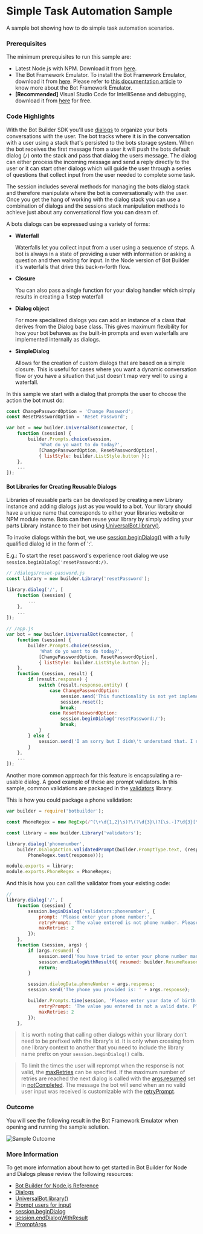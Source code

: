 # Simple Task Automation Sample

A sample bot showing how to do simple task automation scenarios.

### Prerequisites

The minimum prerequisites to run this sample are:
* Latest Node.js with NPM. Download it from [here](https://nodejs.org/en/download/).
* The Bot Framework Emulator. To install the Bot Framework Emulator, download it from [here](https://emulator.botframework.com/). Please refer to [this documentation article](https://github.com/microsoft/botframework-emulator/wiki/Getting-Started) to know more about the Bot Framework Emulator.
* **[Recommended]** Visual Studio Code for IntelliSense and debugging, download it from [here](https://code.visualstudio.com/) for free.

### Code Highlights
With the Bot Builder SDK you'll use [dialogs](https://docs.microsoft.com/en-us/bot-framework/nodejs/bot-builder-nodejs-dialog-manage-conversation) to organize your bots conversations with the user. The bot tracks where it is in the conversation with a user using a stack that's persisted to the bots storage system. When the bot receives the first message from a user it will push the bots default dialog (`/`) onto the stack and pass that dialog the users message. The dialog can either process the incoming message and send a reply directly to the user or it can start other dialogs which will guide the user through a series of questions that collect input from the user needed to complete some task.

The session includes several methods for managing the bots dialog stack and therefore manipulate where the bot is conversationally with the user. Once you get the hang of working with the dialog stack you can use a combination of dialogs and the sessions stack manipulation methods to achieve just about any conversational flow you can dream of.

A bots dialogs can be expressed using a variety of forms:

* **Waterfall**

  Waterfalls let you collect input from a user using a sequence of steps. A bot is always in a state of providing a user with information or asking a question and then waiting for input. In the Node version of Bot Builder it's waterfalls that drive this back-n-forth flow.
* **Closure**

  You can also pass a single function for your dialog handler which simply results in creating a 1 step waterfall
* **Dialog object**

  For more specialized dialogs you can add an instance of a class that derives from the Dialog base class. This gives maximum flexibility for how your bot behaves as the built-in prompts and even waterfalls are implemented internally as dialogs.
* **SimpleDialog**

  Allows for the creation of custom dialogs that are based on a simple closure. This is useful for cases where you want a dynamic conversation flow or you have a situation that just doesn't map very well to using a waterfall.

In this sample we start with a dialog that prompts the user to choose the action the bot must do: 

````JavaScript
const ChangePasswordOption = 'Change Password';
const ResetPasswordOption = 'Reset Password';

var bot = new builder.UniversalBot(connector, [
    function (session) {
        builder.Prompts.choice(session,
            'What do yo want to do today?',
            [ChangePasswordOption, ResetPasswordOption],
            { listStyle: builder.ListStyle.button });
    },
	...
]);
````

#### Bot Libraries for Creating Reusable Dialogs

Libraries of reusable parts can be developed by creating a new Library instance and adding dialogs just as you would to a bot. Your library should have a unique name that corresponds to either your libraries website or NPM module name. Bots can then reuse your library by simply adding your parts Library instance to their bot using [UniversalBot.library()](https://docs.botframework.com/en-us/node/builder/chat-reference/classes/_botbuilder_d_.universalbot.html#library).

To invoke dialogs within the bot, we use [session.beginDialog()](https://docs.botframework.com/en-us/node/builder/chat-reference/classes/_botbuilder_d_.session.html#begindialog) with a fully qualified dialog id in the form of ':'.

E.g.: To start the reset password's experience root dialog we use `session.beginDialog('resetPassword:/)`.

````JavaScript
// /dialogs/reset-password.js
const library = new builder.Library('resetPassword');

library.dialog('/', [
    function (session) {
        ...
    },
	...
]);

// /app.js
var bot = new builder.UniversalBot(connector, [
    function (session) {
        builder.Prompts.choice(session,
            'What do yo want to do today?',
            [ChangePasswordOption, ResetPasswordOption],
            { listStyle: builder.ListStyle.button });
    },
    function (session, result) {
        if (result.response) {
            switch (result.response.entity) {
                case ChangePasswordOption:
                    session.send('This functionality is not yet implemented! Try resetting your password.');
                    session.reset();
                    break;
                case ResetPasswordOption:
                    session.beginDialog('resetPassword:/');
                    break;
            }
        } else {
            session.send('I am sorry but I didn\'t understand that. I need you to select one of the options below');
        }
    },
	...
]);
````

Another more common approach for this feature is encapsulating a re-usable dialog. A good example of these are prompt validators. In this sample, common validations are packaged in the [validators](validators.js) library.

This is how you could package a phone validation:

````JavaScript
var builder = require('botbuilder');

const PhoneRegex = new RegExp(/^(\+\d{1,2}\s)?\(?\d{3}\)?[\s.-]?\d{3}[\s.-]?\d{4}$/);

const library = new builder.Library('validators');

library.dialog('phonenumber',
    builder.DialogAction.validatedPrompt(builder.PromptType.text, (response) =>
        PhoneRegex.test(response)));

module.exports = library;
module.exports.PhoneRegex = PhoneRegex;
```` 

And this is how you can call the validator from your existing code:

````JavaScript
// 
library.dialog('/', [
    function (session) {
        session.beginDialog('validators:phonenumber', {
            prompt: 'Please enter your phone number:',
            retryPrompt: 'The value entered is not phone number. Please try again using the following format (xyz) xyz-wxyz:',
            maxRetries: 2
        });
    },
    function (session, args) {
        if (args.resumed) {
            session.send('You have tried to enter your phone number many times. Please try again later.');
            session.endDialogWithResult({ resumed: builder.ResumeReason.notCompleted });
            return;
        }

        session.dialogData.phoneNumber = args.response;
        session.send('The phone you provided is: ' + args.response);

        builder.Prompts.time(session, 'Please enter your date of birth (MM/dd/yyyy):', {
            retryPrompt: 'The value you entered is not a valid date. Please try again:',
            maxRetries: 2
        });
    },
````

> It is worth noting that calling other dialogs within your library don't need to be prefixed with the library's id. It is only when crossing from one library context to another that you need to include the library name prefix on your `session.beginDialog()` calls.

> To limit the times the user will reprompt when the response is not valid, the [maxRetries](https://docs.botframework.com/en-us/node/builder/chat-reference/interfaces/_botbuilder_d_.ipromptargs.html#maxretries) can be specified. If the maximum number of retries are reached the next dialog is called with the [args.resumed](https://docs.botframework.com/en-us/node/builder/chat-reference/interfaces/_botbuilder_d_.ipromptresult.html#resumed) set in [notCompleted](https://docs.botframework.com/en-us/node/builder/chat-reference/enums/_botbuilder_d_.resumereason.html#notcompleted). 
The message the bot will send when an no valid user input was received is customizable with the [retryPrompt](https://docs.botframework.com/en-us/node/builder/chat-reference/interfaces/_botbuilder_d_.ipromptargs.html#retryprompt).

### Outcome

You will see the following result in the Bot Framework Emulator when opening and running the sample solution.

![Sample Outcome](images/outcome.png)

### More Information

To get more information about how to get started in Bot Builder for Node and Dialogs please review the following resources:
* [Bot Builder for Node.js Reference](https://docs.microsoft.com/en-us/bot-framework/nodejs/)
* [Dialogs](https://docs.microsoft.com/en-us/bot-framework/nodejs/bot-builder-nodejs-dialog-manage-conversation)
* [UniversalBot.library()](https://docs.botframework.com/en-us/node/builder/chat-reference/classes/_botbuilder_d_.universalbot.html#library)
* [Prompt users for input](https://docs.microsoft.com/en-us/bot-framework/nodejs/bot-builder-nodejs-dialog-prompt)
* [session.beginDialog](https://docs.botframework.com/en-us/node/builder/chat-reference/classes/_botbuilder_d_.session.html#begindialog)
* [session.endDialogWithResult](https://docs.botframework.com/en-us/node/builder/chat-reference/classes/_botbuilder_d_.session.html#enddialogwithresult)
* [IPromptArgs](https://docs.botframework.com/en-us/node/builder/chat-reference/interfaces/_botbuilder_d_.ipromptargs.html)
